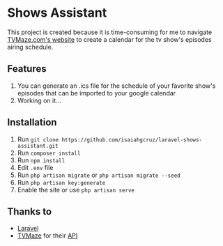 # Shows Assistant
This project is created because it is time-consuming for me to navigate [TVMaze.com's website](http://www.tvmaze.com/) to create a calendar for the tv show's episodes airing schedule.

## Features
1. You can generate an .ics file for the schedule of your favorite show's episodes that can be imported to your google calendar
2. Working on it...

## Installation 
1. Run `git clone https://github.com/isaiahgcruz/laravel-shows-assistant.git`
2. Run `composer install`
3. Run `npm install`
4. Edit `.env` file
5. Run `php artisan migrate` or `php artisan migrate --seed`
6. Run `php artisan key:generate`
7. Enable the site or use `php artisan serve`

## Thanks to
- [Laravel](https://laravel.com/)
- [TVMaze](http://www.tvmaze.com/) for their [API](http://api.tvmaze.com/)
